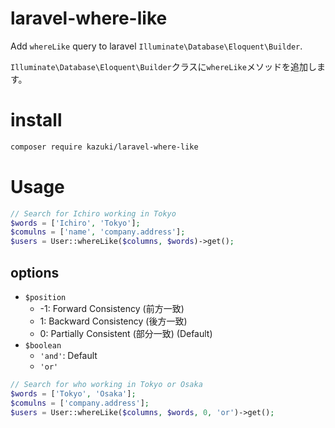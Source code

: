 # laravel-where-like

Add `whereLike` query to laravel `Illuminate\Database\Eloquent\Builder`.

`Illuminate\Database\Eloquent\Builder`クラスに`whereLike`メソッドを追加します。

# install 

```sh
composer require kazuki/laravel-where-like
```

# Usage

```php
// Search for Ichiro working in Tokyo
$words = ['Ichiro', 'Tokyo'];
$comulns = ['name', 'company.address'];
$users = User::whereLike($columns, $words)->get();
```

## options

- `$position`
    - -1: Forward Consistency (前方一致)
    - 1: Backward Consistency (後方一致)
    - 0: Partially Consistent (部分一致) (Default)
- `$boolean`
    - `'and'`: Default
    - `'or'`

```php
// Search for who working in Tokyo or Osaka
$words = ['Tokyo', 'Osaka'];
$comulns = ['company.address'];
$users = User::whereLike($columns, $words, 0, 'or')->get();
```
